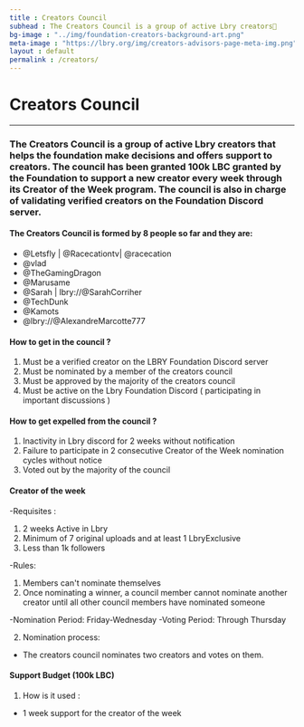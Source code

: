 ```yaml
---
title : Creators Council
subhead : The Creators Council is a group of active Lbry creators🎥
bg-image : "../img/foundation-creators-background-art.png"
meta-image : "https://lbry.org/img/creators-advisors-page-meta-img.png"
layout : default
permalink : /creators/
---
```


# Creators Council 
---
### The Creators Council is a group of active Lbry creators that helps the foundation make decisions and offers support to creators. The council has been granted 100k LBC granted by the Foundation to support a new creator every week through its Creator of the Week program. The council is also in charge of validating verified creators on the Foundation Discord server.

#### The Creators Council is formed by 8 people so far and they are:
- @Letsfly | @Racecationtv| @racecation
- @vlad
- @TheGamingDragon
- @Marusame
- @Sarah | lbry://@SarahCorriher 
- @TechDunk
- @Kamots
- @lbry://@AlexandreMarcotte777

#### How to get in the council ? 
1. Must be a verified creator on the LBRY Foundation Discord server
2. Must be nominated by a member of the creators council
3. Must be approved by the majority of the creators council
3. Must be active on the Lbry Foundation Discord ( participating in important discussions )

#### How to get expelled from the council ?
1. Inactivity in Lbry discord for 2 weeks without notification
2. Failure to participate in 2 consecutive Creator of the Week nomination cycles without notice
3. Voted out by the majority of the council

#### Creator of the week
 
-Requisites : 

  1) 2 weeks Active in Lbry
  2) Minimum of 7 original uploads and at least 1 LbryExclusive
  3) Less than 1k followers

-Rules:
 
  1) Members can't nominate themselves
  2) Once nominating a winner, a council member cannot nominate another creator until all other council members have nominated someone

-Nomination Period: Friday-Wednesday 
-Voting Period: Through Thursday

  2) Nomination process:
 
- The creators council nominates two creators and votes on them.

#### Support Budget (100k LBC) 

1) How is it used : 

- 1 week support for the creator of the week
